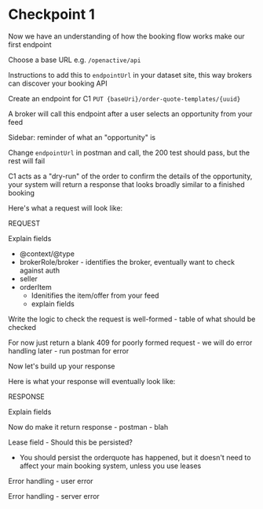# Checkpoint 1

Now we have an understanding of how the booking flow works make our first endpoint

Choose a base URL e.g. `/openactive/api`

Instructions to add this to `endpointUrl` in your dataset site, this way brokers can discover your booking API

Create an endpoint for C1 `PUT {baseUri}/order-quote-templates/{uuid}`

A broker will call this endpoint after a user selects an opportunity from your feed

Sidebar: reminder of what an "opportunity" is

Change `endpointUrl` in postman and call, the 200 test should pass, but the rest will fail

C1 acts as a "dry-run" of the order to confirm the details of the opportunity, your system will return a response that looks broadly similar to a finished booking

Here's what a request will look like:

REQUEST

Explain fields

* @context/@type
* brokerRole/broker - identifies the broker, eventually want to check against auth
* seller
* orderItem
  * Idenitifies the item/offer from your feed
  * explain fields

Write the logic to check the request is well-formed - table of what should be checked

For now just return a blank 409 for poorly formed request - we will do error handling later - run postman for error

Now let's build up your response

Here is what your response will eventually look like:

RESPONSE

Explain fields

Now do make it return response - postman - blah

Lease field - Should this be persisted?&#x20;

* You should persist the orderquote has happened, but it doesn't need to affect your main booking system, unless you use leases

Error handling - user error

Error handling - server error
